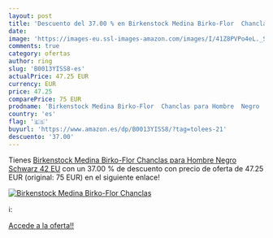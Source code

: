 ```yaml
---
layout: post
title: 'Descuento del 37.00 % en Birkenstock Medina Birko-Flor  Chanclas '
date: 
image: 'https://images-eu.ssl-images-amazon.com/images/I/41Z8PVPo4eL._SL200_.jpg'
comments: true
category: ofertas
author: ring
slug: 'B0013YISS8-es'
actualPrice: 47.25 EUR
currency: EUR
price: 47.25
comparePrice: 75 EUR
prodname: 'Birkenstock Medina Birko-Flor  Chanclas para Hombre  Negro  Schwarz   42 EU'
country: 'es'
flag: '🇪🇸'
buyurl: 'https://www.amazon.es/dp/B0013YISS8/?tag=tolees-21'
descuento: '37.00'
---
```


Tienes [Birkenstock Medina Birko-Flor  Chanclas para Hombre  Negro  Schwarz   42 EU](https://www.amazon.es/dp/B0013YISS8/?tag=tolees-21) con un 37.00 % de descuento con precio de oferta de 47.25 EUR (original: 75 EUR) en el siguiente enlace!

[![Birkenstock Medina Birko-Flor  Chanclas ](https://images-eu.ssl-images-amazon.com/images/I/41Z8PVPo4eL._SL200_.jpg)](https://www.amazon.es/dp/B0013YISS8/?tag=tolees-21)

ℹ️:


[Accede a la oferta!!](https://www.amazon.es/dp/B0013YISS8/?tag=tolees-21)
